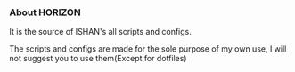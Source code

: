 ### About HORIZON
It is the source of ISHAN's all scripts and configs.

The scripts and configs are made for the sole purpose of my own use, I will not suggest you to use them(Except for dotfiles)

